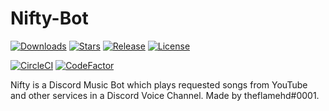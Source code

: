 # Nifty-Bot

[![Downloads](https://img.shields.io/github/downloads/theflamehd/Nifty-Bot/total.svg)](https://github.com/theflamehd/Nifty-Bot/releases/latest)
[![Stars](https://img.shields.io/github/stars/theflamehd/Nifty-Bot.svg)](https://github.com/jagrosh/Nifty-Bot/stargazers)
[![Release](https://img.shields.io/github/release/theflamehd/Nifty-Bot.svg)](https://github.com/theflamehd/Nifty-Bot/releases/latest)
[![License](https://img.shields.io/github/license/theflamehd/Nifty-Bot.svg)](https://github.com/theflamehd/Nifty-Bot/blob/master/LICENSE)

[![CircleCI](https://img.shields.io/circleci/project/github/theflamehd/Nifty-Bot/master.svg)](https://circleci.com/gh/theflamehd/Nifty-Bot)
[![CodeFactor](https://www.codefactor.io/repository/github/theflamehd/Nifty-Bot/badge)](https://www.codefactor.io/repository/github/theflamehd/Nifty-Bot)

Nifty is a Discord Music Bot which plays requested songs from YouTube and other services in a Discord Voice Channel.
Made by theflamehd#0001.

